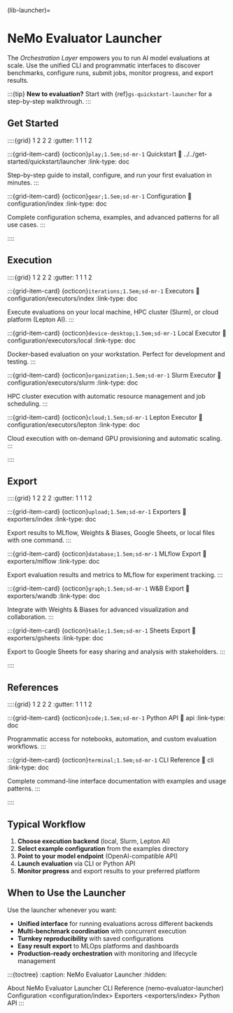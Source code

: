 (lib-launcher)=

# NeMo Evaluator Launcher

The *Orchestration Layer* empowers you to run AI model evaluations at scale. Use the unified CLI and programmatic interfaces to discover benchmarks, configure runs, submit jobs, monitor progress, and export results.

:::{tip}
**New to evaluation?** Start with {ref}`gs-quickstart-launcher` for a step-by-step walkthrough.
:::

## Get Started

::::{grid} 1 2 2 2
:gutter: 1 1 1 2

:::{grid-item-card} {octicon}`play;1.5em;sd-mr-1` Quickstart
:link: ../../get-started/quickstart/launcher
:link-type: doc

Step-by-step guide to install, configure, and run your first evaluation in minutes.
:::

:::{grid-item-card} {octicon}`gear;1.5em;sd-mr-1` Configuration
:link: configuration/index
:link-type: doc

Complete configuration schema, examples, and advanced patterns for all use cases.
:::

::::

## Execution

::::{grid} 1 2 2 2
:gutter: 1 1 1 2

:::{grid-item-card} {octicon}`iterations;1.5em;sd-mr-1` Executors
:link: configuration/executors/index
:link-type: doc

Execute evaluations on your local machine, HPC cluster (Slurm), or cloud platform (Lepton AI).
:::

:::{grid-item-card} {octicon}`device-desktop;1.5em;sd-mr-1` Local Executor
:link: configuration/executors/local
:link-type: doc

Docker-based evaluation on your workstation. Perfect for development and testing.
:::

:::{grid-item-card} {octicon}`organization;1.5em;sd-mr-1` Slurm Executor
:link: configuration/executors/slurm
:link-type: doc

HPC cluster execution with automatic resource management and job scheduling.
:::

:::{grid-item-card} {octicon}`cloud;1.5em;sd-mr-1` Lepton Executor
:link: configuration/executors/lepton
:link-type: doc

Cloud execution with on-demand GPU provisioning and automatic scaling.
:::

::::


## Export
::::{grid} 1 2 2 2
:gutter: 1 1 1 2

:::{grid-item-card} {octicon}`upload;1.5em;sd-mr-1` Exporters
:link: exporters/index
:link-type: doc

Export results to MLflow, Weights & Biases, Google Sheets, or local files with one command.
:::

:::{grid-item-card} {octicon}`database;1.5em;sd-mr-1` MLflow Export
:link: exporters/mlflow
:link-type: doc

Export evaluation results and metrics to MLflow for experiment tracking.
:::

:::{grid-item-card} {octicon}`graph;1.5em;sd-mr-1` W&B Export
:link: exporters/wandb
:link-type: doc

Integrate with Weights & Biases for advanced visualization and collaboration.
:::

:::{grid-item-card} {octicon}`table;1.5em;sd-mr-1` Sheets Export
:link: exporters/gsheets
:link-type: doc

Export to Google Sheets for easy sharing and analysis with stakeholders.
:::

::::

## References

::::{grid} 1 2 2 2
:gutter: 1 1 1 2

:::{grid-item-card} {octicon}`code;1.5em;sd-mr-1` Python API
:link: api
:link-type: doc

Programmatic access for notebooks, automation, and custom evaluation workflows.
:::

:::{grid-item-card} {octicon}`terminal;1.5em;sd-mr-1` CLI Reference
:link: cli
:link-type: doc

Complete command-line interface documentation with examples and usage patterns.
:::

::::

## Typical Workflow

1. **Choose execution backend** (local, Slurm, Lepton AI)
2. **Select example configuration** from the examples directory
3. **Point to your model endpoint** (OpenAI-compatible API)
4. **Launch evaluation** via CLI or Python API
5. **Monitor progress** and export results to your preferred platform

## When to Use the Launcher

Use the launcher whenever you want:
- **Unified interface** for running evaluations across different backends
- **Multi-benchmark coordination** with concurrent execution
- **Turnkey reproducibility** with saved configurations
- **Easy result export** to MLOps platforms and dashboards
- **Production-ready orchestration** with monitoring and lifecycle management

:::{toctree}
:caption: NeMo Evaluator Launcher
:hidden:

About NeMo Evaluator Launcher <self>
CLI Reference (nemo-evaluator-launcher) <cli>
Configuration <configuration/index>
Exporters <exporters/index>
Python API <api>
:::
